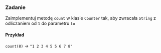 ### Zadanie

Zaimplementuj metodę `count` w klasie `Counter` tak,
aby zwracała `String` z odliczaniem od `1` do
parametru `to`

#### Przykład
`count(8)` -> `"1 2 3 4 5 5 6 7 8"`
